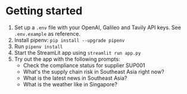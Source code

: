 # Getting started
1. Set up a `.env` file with your OpenAI, Galileo and Tavily API keys. See `.env.example` as reference.
2. Install pipenv: `pip install --upgrade pipenv`
3. Run `pipenv install`
4. Start the StreamLit app using `streamlit run app.py`
5. Try out the app with the following prompts:
    - Check the compliance status for supplier SUP001
    - What's the supply chain risk in Southeast Asia right now?
    - What is the latest news in Southeast Asia?
    - What is the weather like in Singapore?
